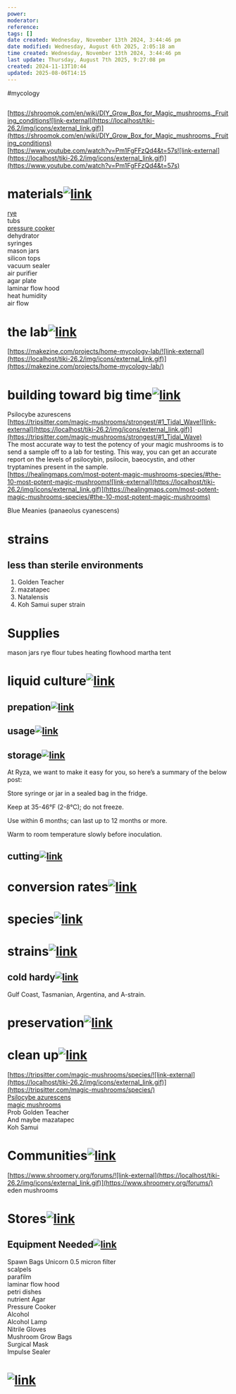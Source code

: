 ```yaml
---
power: 
moderator: 
reference: 
tags: []
date created: Wednesday, November 13th 2024, 3:44:46 pm
date modified: Wednesday, August 6th 2025, 2:05:18 am
time created: Wednesday, November 13th 2024, 3:44:46 pm
last update: Thursday, August 7th 2025, 9:27:08 pm
created: 2024-11-13T10:44
updated: 2025-08-06T14:15
---
```

#mycology 
```table-of-contents
```

[https://shroomok.com/en/wiki/DIY_Grow_Box_for_Magic_mushrooms._Fruiting_conditions![link-external](https://localhost/tiki-26.2/img/icons/external_link.gif)](https://shroomok.com/en/wiki/DIY_Grow_Box_for_Magic_mushrooms._Fruiting_conditions)  
[https://www.youtube.com/watch?v=Pm1FgFFzQd4&t=57s![link-external](https://localhost/tiki-26.2/img/icons/external_link.gif)](https://www.youtube.com/watch?v=Pm1FgFFzQd4&t=57s)

# materials[![link](https://localhost/tiki-26.2/img/icons/link.png)](https://localhost/tiki-26.2/tiki-index.php?page=magic-mushrooms#materials)

[rye](https://localhost/tiki-26.2/tiki-editpage.php?page=rye)  
tubs  
[pressure cooker](https://localhost/tiki-26.2/tiki-editpage.php?page=pressure+cooker)  
dehydrator  
syringes  
mason jars  
silicon tops  
vacuum sealer  
air purifier  
agar plate  
laminar flow hood  
heat humidity  
air flow

# 
# the lab[![link](https://localhost/tiki-26.2/img/icons/link.png)](https://localhost/tiki-26.2/tiki-index.php?page=magic-mushrooms#the_lab)

[https://makezine.com/projects/home-mycology-lab/![link-external](https://localhost/tiki-26.2/img/icons/external_link.gif)](https://makezine.com/projects/home-mycology-lab/)

# building toward big time[![link](https://localhost/tiki-26.2/img/icons/link.png)](https://localhost/tiki-26.2/tiki-index.php?page=magic-mushrooms#building_toward_big_time)

Psilocybe azurescens  
[https://tripsitter.com/magic-mushrooms/strongest/#1_Tidal_Wave![link-external](https://localhost/tiki-26.2/img/icons/external_link.gif)](https://tripsitter.com/magic-mushrooms/strongest/#1_Tidal_Wave)  
The most accurate way to test the potency of your magic mushrooms is to send a sample off to a lab for testing. This way, you can get an accurate report on the levels of psilocybin, psilocin, baeocystin, and other tryptamines present in the sample.  
[https://healingmaps.com/most-potent-magic-mushrooms-species/#the-10-most-potent-magic-mushrooms![link-external](https://localhost/tiki-26.2/img/icons/external_link.gif)](https://healingmaps.com/most-potent-magic-mushrooms-species/#the-10-most-potent-magic-mushrooms)

Blue Meanies (panaeolus cyanescens)

# strains

## less than sterile environments

1. Golden Teacher
2. mazatapec
3. Natalensis
4. Koh Samui super strain

# Supplies
mason jars
rye flour
tubes heating
flowhood
martha tent


# liquid culture[![link](https://localhost/tiki-26.2/img/icons/link.png)](https://localhost/tiki-26.2/tiki-index.php?page=magic-mushrooms#liquid_culture)

## prepation[![link](https://localhost/tiki-26.2/img/icons/link.png)](https://localhost/tiki-26.2/tiki-index.php?page=magic-mushrooms#prepation)

## usage[![link](https://localhost/tiki-26.2/img/icons/link.png)](https://localhost/tiki-26.2/tiki-index.php?page=magic-mushrooms#usage)

## storage[![link](https://localhost/tiki-26.2/img/icons/link.png)](https://localhost/tiki-26.2/tiki-index.php?page=magic-mushrooms#storage)

At Ryza, we want to make it easy for you, so here’s a summary of the below post:

Store syringe or jar in a sealed bag in the fridge.

Keep at 35-46°F (2-8°C); do not freeze.

Use within 6 months; can last up to 12 months or more.

Warm to room temperature slowly before inoculation.

## cutting[![link](https://localhost/tiki-26.2/img/icons/link.png)](https://localhost/tiki-26.2/tiki-index.php?page=magic-mushrooms#cutting)

# conversion rates[![link](https://localhost/tiki-26.2/img/icons/link.png)](https://localhost/tiki-26.2/tiki-index.php?page=magic-mushrooms#conversion_rates)

# species[![link](https://localhost/tiki-26.2/img/icons/link.png)](https://localhost/tiki-26.2/tiki-index.php?page=magic-mushrooms#species)

# strains[![link](https://localhost/tiki-26.2/img/icons/link.png)](https://localhost/tiki-26.2/tiki-index.php?page=magic-mushrooms#strains_2)

## cold hardy[![link](https://localhost/tiki-26.2/img/icons/link.png)](https://localhost/tiki-26.2/tiki-index.php?page=magic-mushrooms#cold_hardy)

Gulf Coast, Tasmanian, Argentina, and A-strain.

# preservation[![link](https://localhost/tiki-26.2/img/icons/link.png)](https://localhost/tiki-26.2/tiki-index.php?page=magic-mushrooms#preservation)

# clean up[![link](https://localhost/tiki-26.2/img/icons/link.png)](https://localhost/tiki-26.2/tiki-index.php?page=pyschoactive-mushrooms#clean_up)

[https://tripsitter.com/magic-mushrooms/species/![link-external](https://localhost/tiki-26.2/img/icons/external_link.gif)](https://tripsitter.com/magic-mushrooms/species/)  
[Psilocybe azurescens](https://localhost/tiki-26.2/tiki-editpage.php?page=Psilocybe+azurescens)  
[magic mushrooms](https://localhost/tiki-26.2/tiki-editpage.php?page=magic+mushrooms)  
Prob Golden Teacher  
And maybe mazatapec  
Koh Samui

# Communities[![link](https://localhost/tiki-26.2/img/icons/link.png)](https://localhost/tiki-26.2/tiki-index.php?page=pyschoactive-mushrooms#Communities)

[https://www.shroomery.org/forums/![link-external](https://localhost/tiki-26.2/img/icons/external_link.gif)](https://www.shroomery.org/forums/)  
eden mushrooms

# Stores[![link](https://localhost/tiki-26.2/img/icons/link.png)](https://localhost/tiki-26.2/tiki-index.php?page=pyschoactive-mushrooms#Stores)

## Equipment Needed[![link](https://localhost/tiki-26.2/img/icons/link.png)](https://localhost/tiki-26.2/tiki-index.php?page=pyschoactive-mushrooms#Equipment_Needed)

Spawn Bags Unicorn 0.5 micron filter  
scalpels  
parafilm  
laminar flow hood  
petri dishes  
nutrient Agar  
Pressure Cooker  
Alcohol  
Alcohol Lamp  
Nitrile Gloves  
Mushroom Grow Bags  
Surgical Mask  
Impulse Sealer

# [![link](https://localhost/tiki-26.2/img/icons/link.png)](https://localhost/tiki-26.2/tiki-index.php?page=pyschoactive-mushrooms#ad41d8cd98f00b204e9800998ecf8427e)